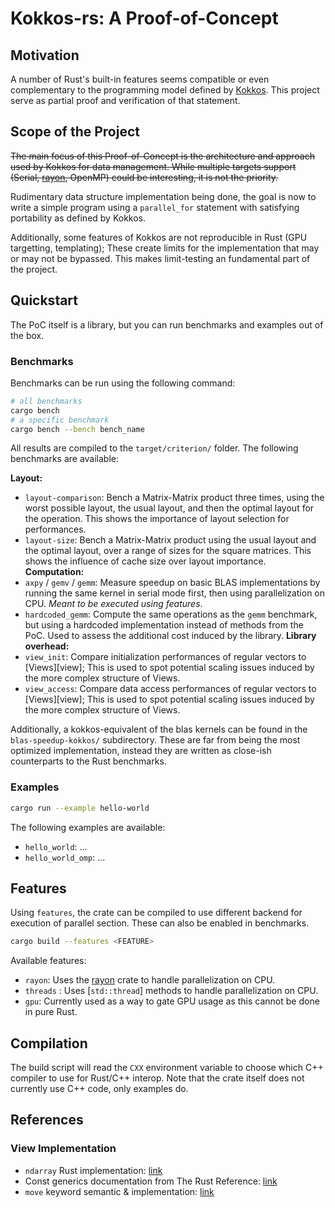 # Kokkos-rs: A Proof-of-Concept

## Motivation

A number of Rust's built-in features seems compatible or even complementary to 
the programming model defined by [Kokkos][1]. This project serve as partial 
proof and verification of that statement.


## Scope of the Project

~~The main focus of this Proof-of-Concept is the architecture and approach used by
Kokkos for data management. While multiple targets support (Serial, [rayon][2], OpenMP)
could be interesting, it is not the priority.~~

Rudimentary data structure implementation being done, the goal is now to write a simple
program using a `parallel_for` statement with satisfying portability as defined by Kokkos.

Additionally, some features of Kokkos are not reproducible in Rust (GPU targetting, 
templating); These create limits for the implementation that may or may not be bypassed.
This makes limit-testing an fundamental part of the project.


## Quickstart

The PoC itself is a library, but you can run benchmarks and examples out of the box.

### Benchmarks

Benchmarks can be run using the following command:

```bash
# all benchmarks
cargo bench
# a specific benchmark
cargo bench --bench bench_name
```

All results are compiled to the `target/criterion/` folder. The following
benchmarks are available:

**Layout:**
- `layout-comparison`: Bench a Matrix-Matrix product three times, using the worst possible layout,
  the usual layout, and then the optimal layout for the operation. This shows the importance of layout
  selection for performances.
- `layout-size`: Bench a Matrix-Matrix product using the usual layout and the optimal layout,
  over a range of sizes for the square matrices. This shows the influence of cache size over
  layout importance.
**Computation:**
- `axpy` / `gemv` / `gemm`: Measure speedup on basic BLAS implementations by running the same kernel
  in serial mode first, then using parallelization on CPU. _Meant to be executed using features_.
- `hardcoded_gemm`: Compute the same operations as the `gemm` benchmark, but using a hardcoded implementation
  instead of methods from the PoC. Used to assess the additional cost induced by the library.
**Library overhead:**
- `view_init`: Compare initialization performances of regular vectors to [Views][view]; This
  is used to spot potential scaling issues induced by the more complex structure of Views.
- `view_access`: Compare data access performances of regular vectors to [Views][view]; This
  is used to spot potential scaling issues induced by the more complex structure of Views.

Additionally, a kokkos-equivalent of the blas kernels can be found in the `blas-speedup-kokkos/`
subdirectory. These are far from being the most optimized implementation, instead they are written
as close-ish counterparts to the Rust benchmarks.


### Examples

```bash
cargo run --example hello-world
```

The following examples are available:

- `hello_world`: ...
- `hello_world_omp`: ...


## Features

Using `features`, the crate can be compiled to use different backend for execution of parallel section.
These can also be enabled in benchmarks.

```bash
cargo build --features <FEATURE>
```

Available features:

- `rayon`: Uses the [rayon][2] crate to handle parallelization on CPU.
- `threads` : Uses [`std::thread`] methods to handle parallelization on CPU.
- `gpu`: Currently used as a way to gate GPU usage as this cannot be done in pure Rust.

## Compilation

The build script will read the `CXX` environment variable to choose which C++ compiler to use
for Rust/C++ interop. Note that the crate itself does not currently use C++ code, only examples
do.

## References

### View Implementation

- `ndarray` Rust implementation: [link][NDARRAY]
- Const generics documentation from The Rust Reference: [link][CONSTG]
- `move` keyword semantic & implementation: [link][MOVE]


[1]: https://kokkos.github.io/kokkos-core-wiki/index.html
[2]: https://docs.rs/rayon/latest/rayon/

[NDARRAY]: https://docs.rs/ndarray/latest/ndarray/
[CONSTG]: https://doc.rust-lang.org/reference/items/generics.html
[MOVE]: https://stackoverflow.com/questions/30288782/what-are-move-semantics-in-rust